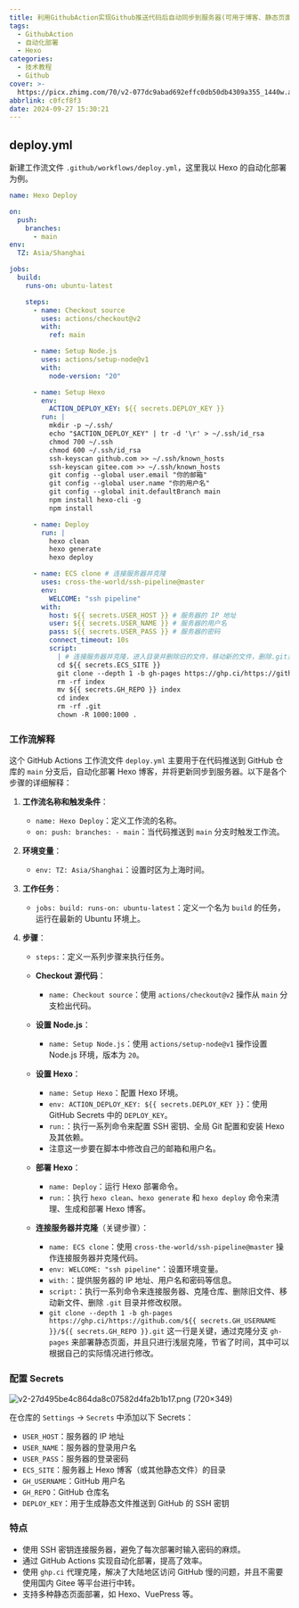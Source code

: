 ```yaml
---
title: 利用GithubAction实现Github推送代码后自动同步到服务器(可用于博客、静态页面的自动化更新)
tags:
  - GithubAction
  - 自动化部署
  - Hexo
categories:
  - 技术教程
  - Github
cover: >-
  https://picx.zhimg.com/70/v2-077dc9abad692effc0db50db4309a355_1440w.avis?source=172ae18b&biz_tag=Post
abbrlink: c0fcf8f3
date: 2024-09-27 15:30:21
---
```


## deploy.yml

新建工作流文件 `.github/workflows/deploy.yml`，这里我以 Hexo 的自动化部署为例。

```yml
name: Hexo Deploy

on:
  push:
    branches:
      - main
env:
  TZ: Asia/Shanghai

jobs:
  build:
    runs-on: ubuntu-latest

    steps:
      - name: Checkout source
        uses: actions/checkout@v2
        with:
          ref: main

      - name: Setup Node.js
        uses: actions/setup-node@v1
        with:
          node-version: "20"

      - name: Setup Hexo
        env:
          ACTION_DEPLOY_KEY: ${{ secrets.DEPLOY_KEY }}
        run: |
          mkdir -p ~/.ssh/
          echo "$ACTION_DEPLOY_KEY" | tr -d '\r' > ~/.ssh/id_rsa
          chmod 700 ~/.ssh
          chmod 600 ~/.ssh/id_rsa
          ssh-keyscan github.com >> ~/.ssh/known_hosts
          ssh-keyscan gitee.com >> ~/.ssh/known_hosts
          git config --global user.email "你的邮箱"
          git config --global user.name "你的用户名"
          git config --global init.defaultBranch main
          npm install hexo-cli -g
          npm install

      - name: Deploy
        run: |
          hexo clean
          hexo generate
          hexo deploy

      - name: ECS clone # 连接服务器并克隆
        uses: cross-the-world/ssh-pipeline@master
        env:
          WELCOME: "ssh pipeline"
        with:
          host: ${{ secrets.USER_HOST }} # 服务器的 IP 地址
          user: ${{ secrets.USER_NAME }} # 服务器的用户名
          pass: ${{ secrets.USER_PASS }} # 服务器的密码
          connect_timeout: 10s
          script:
            | # 连接服务器并克隆，进入目录并删除旧的文件，移动新的文件，删除.git并修改权限
            cd ${{ secrets.ECS_SITE }}
            git clone --depth 1 -b gh-pages https://ghp.ci/https://github.com/${{ secrets.GH_USERNAME }}/${{ secrets.GH_REPO }}.git
            rm -rf index
            mv ${{ secrets.GH_REPO }} index
            cd index
            rm -rf .git
            chown -R 1000:1000 .
```

### 工作流解释

这个 GitHub Actions 工作流文件 `deploy.yml` 主要用于在代码推送到 GitHub 仓库的 `main` 分支后，自动化部署 Hexo 博客，并将更新同步到服务器。以下是各个步骤的详细解释：

1. **工作流名称和触发条件**：

   - `name: Hexo Deploy`：定义工作流的名称。
   - `on: push: branches: - main`：当代码推送到 `main` 分支时触发工作流。

2. **环境变量**：

   - `env: TZ: Asia/Shanghai`：设置时区为上海时间。

3. **工作任务**：

   - `jobs: build: runs-on: ubuntu-latest`：定义一个名为 `build` 的任务，运行在最新的 Ubuntu 环境上。

4. **步骤**：

   - `steps:`：定义一系列步骤来执行任务。

   - **Checkout 源代码**：

     - `name: Checkout source`：使用 `actions/checkout@v2` 操作从 `main` 分支检出代码。

   - **设置 Node.js**：

     - `name: Setup Node.js`：使用 `actions/setup-node@v1` 操作设置 Node.js 环境，版本为 `20`。

   - **设置 Hexo**：

     - `name: Setup Hexo`：配置 Hexo 环境。
     - `env: ACTION_DEPLOY_KEY: ${{ secrets.DEPLOY_KEY }}`：使用 GitHub Secrets 中的 `DEPLOY_KEY`。
     - `run:`：执行一系列命令来配置 SSH 密钥、全局 Git 配置和安装 Hexo 及其依赖。
     - 注意这一步要在脚本中修改自己的邮箱和用户名。

   - **部署 Hexo**：

     - `name: Deploy`：运行 Hexo 部署命令。
     - `run:`：执行 `hexo clean`、`hexo generate` 和 `hexo deploy` 命令来清理、生成和部署 Hexo 博客。

   - **连接服务器并克隆**（关键步骤）：
     - `name: ECS clone`：使用 `cross-the-world/ssh-pipeline@master` 操作连接服务器并克隆代码。
     - `env: WELCOME: "ssh pipeline"`：设置环境变量。
     - `with:`：提供服务器的 IP 地址、用户名和密码等信息。
     - `script:`：执行一系列命令来连接服务器、克隆仓库、删除旧文件、移动新文件、删除 `.git` 目录并修改权限。
     - `git clone --depth 1 -b gh-pages https://ghp.ci/https://github.com/${{ secrets.GH_USERNAME }}/${{ secrets.GH_REPO }}.git` 这一行是关键，通过克隆分支 `gh-pages` 来部署静态页面，并且只进行浅层克隆，节省了时间，其中可以根据自己的实际情况进行修改。

### 配置 Secrets

![v2-27d495be4c864da8c07582d4fa2b1b17.png (720×349)](https://pic1.zhimg.com/80/v2-27d495be4c864da8c07582d4fa2b1b17.png)

在仓库的 `Settings` -> `Secrets` 中添加以下 Secrets：

- `USER_HOST`：服务器的 IP 地址
- `USER_NAME`：服务器的登录用户名
- `USER_PASS`：服务器的登录密码
- `ECS_SITE`：服务器上 Hexo 博客（或其他静态文件）的目录
- `GH_USERNAME`：GitHub 用户名
- `GH_REPO`：GitHub 仓库名
- `DEPLOY_KEY`：用于生成静态文件推送到 GitHub 的 SSH 密钥

### 特点

- 使用 SSH 密钥连接服务器，避免了每次部署时输入密码的麻烦。
- 通过 GitHub Actions 实现自动化部署，提高了效率。
- 使用 `ghp.ci` 代理克隆，解决了大陆地区访问 GitHub 慢的问题，并且不需要使用国内 Gitee 等平台进行中转。
- 支持多种静态页面部署，如 Hexo、VuePress 等。

